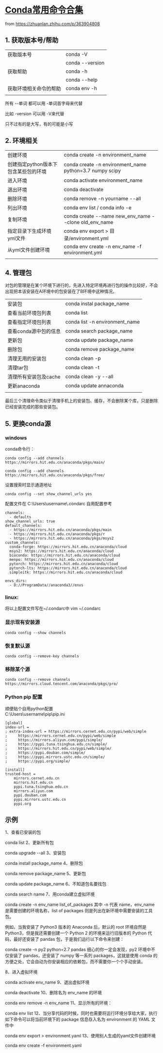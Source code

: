 # [Conda常用命令合集](https://zhuanlan.zhihu.com/p/363904808)

from https://zhuanlan.zhihu.com/p/363904808

## 1. 获取版本号/帮助

|   |   |
|  :----  | :-----  |
|获取版本号|conda -V|
| |conda --version|
|获取帮助|conda -h|
| |conda --help|
|获取环境相关命令的帮助	|conda env -h|
|||


所有 --单词 都可以用 -单词首字母来代替	

比如 -version 可以用 -V来代替

只不过有的是大写，有的可能是小写


## 2. 环境相关


|   |   |
|  :----  | :-----  |
|创建环境	|conda create -n environment_name|
|创建指定python版本下包含某些包的环境	|conda create -n environment_name python=3.7 numpy scipy|
|进入环境	|conda activate environment_name|
|退出环境	|conda deactivate|
|删除环境	|conda remove -n yourname --all|
|列出环境	|conda env list / conda info -e|
|复制环境	|conda create --name new_env_name --clone old_env_name|
|指定目录下生成环境yml文件	|conda env export > 目录/environment.yml|
|从yml文件创建环境	|conda env create -n env_name -f environment.yml|
|||




## 4. 管理包
对包的管理是在某个环境下进行的，先进入特定环境再进行包的操作比较好，不会出现把本该安装在A环境中的包安装在了B环境中这种情况。

|||
|  :----  | :-----  |
|安装包	|conda instal package_name|
|查看当前环境包列表	|conda list|
|查看指定环境包列表	|conda list -n environment_name|
|查看conda源中包的信息	|conda search package_name|
|更新包	|conda update package_name|
|删除包	|conda remove package_name|
|清理无用的安装包	|conda clean -p|
|清理tar包	|conda clean -t|
|清理所有安装包及cache	|conda clean -y --all|
|更新anaconda	|conda update annaconda|
|||

最后三个清理命令类似于清理手机上的安装包、缓存，不会删除某个库，只是删除已经安装完成的那些安装包。

## 5. 更换conda源


### windows

conda命令行：

`conda config --add channels https://mirrors.hit.edu.cn/anaconda/pkgs/main/`

`conda config --add channels https://mirrors.hit.edu.cn/anaconda/pkgs/free/`

设置搜索时显示通道地址

`conda config --set show_channel_urls yes`

配置文件在 C:\Users\username\\.condarc
自用配置参考
```
channels:
  - defaults
show_channel_urls: true
default_channels:
  - https://mirrors.hit.edu.cn/anaconda/pkgs/main
  - https://mirrors.hit.edu.cn/anaconda/pkgs/r
  - https://mirrors.hit.edu.cn/anaconda/pkgs/msys2
custom_channels:
  conda-forge: https://mirrors.hit.edu.cn/anaconda/cloud
  msys2: https://mirrors.hit.edu.cn/anaconda/cloud
  bioconda: https://mirrors.hit.edu.cn/anaconda/cloud
  menpo: https://mirrors.hit.edu.cn/anaconda/cloud
  pytorch: https://mirrors.hit.edu.cn/anaconda/cloud
  pytorch-lts: https://mirrors.hit.edu.cn/anaconda/cloud
  simpleitk: https://mirrors.hit.edu.cn/anaconda/cloud

envs_dirs:
  - D://ProgramData//anaconda3//envs
```

### linux:

将以上配置文件写在~/.condarc中 vim ~/.condarc
 ​
### 显示现有安装源

`conda config --show channels`

### 恢复默认源

`conda config --remove-key channels`

### 移除某个源

`conda config --remove channels https://mirrors.cloud.tencent.com/anaconda/pkgs/pro/`


### Python pip 配置
顺便贴个自用python配置  
C:\Users\username\pip\pip.ini
```
[global]
index-url = 
; extra-index-url = https://mirrors.cernet.edu.cn/pypi/web/simple
;     https://mirrors.cernet.edu.cn/pypi/web/simple
;     https://mirrors.aliyun.com/pypi/simple/
;     https://pypi.tuna.tsinghua.edu.cn/simple/
;     https://mirrors.hit.edu.cn/pypi/web/simple/
;     https://pypi.douban.com/simple/
;     https://pypi.mirrors.ustc.edu.cn/simple/
;     https://pypi.org/simple/

[install]
trusted-host =
    mirrors.cernet.edu.cn
    mirrors.hit.edu.cn
    pypi.tuna.tsinghua.edu.cn
    mirrors.aliyun.com
    pypi.douban.com
    pypi.mirrors.ustc.edu.cn
    pypi.org

```

## 示例

1、查看已安装的包

conda list
2、更新所有包

conda upgrade --all
3、安装包

conda install package_name
4、删除包

conda remove package_name
5、更新包

conda update package_name
6、不知道包名要找包

conda search name
7、用conda建立虚拟环境

conda create -n env_name list_of_packages
其中 -n 代表 name，env_name 是需要创建的环境名称，list of packages 则是列出在新环境中需要安装的工具包。

例如，当我安装了 Python3 版本的 Anaconda 后，默认的 root 环境自然是 Python3，但是我还需要创建一个 Python 2 的环境来运行旧版本的 Python 代码，最好还安装了 pandas 包，于是我们运行以下命令来创建：

conda create -n py2 python=2.7 pandas
细心的你一定会发现，py2 环境中不仅安装了 pandas，还安装了 numpy 等一系列 packages，这就是使用 conda 的方便之处，它会自动为你安装相应的依赖包，而不需要你一个个手动安装。

8、进入虚拟环境

conda activate env_name
9、退出虚拟环境

conda deactivate
10、删除名为 env_name 的环境

conda env remove -n env_name
11、显示所有的环境：

conda env list
12、当分享代码的时候，同时也需要将运行环境分享给大家，执行如下命令可以将当前环境下的 package 信息存入名为 environment 的 YAML 文件中

conda env export > environment.yaml
13、使用别人生成的yaml文件创建环境


conda env create -f environment.yaml

